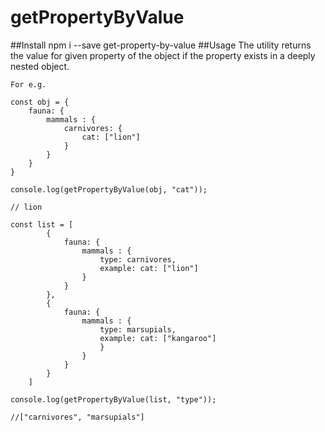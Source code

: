 # getPropertyByValue
##Install
npm i --save get-property-by-value
##Usage
The utility returns the value for given property of the object if the property exists in a deeply nested object.

```
For e.g. 

const obj = {
    fauna: {
        mammals : {
            carnivores: {
                cat: ["lion"]
            }
        }
    }
}

console.log(getPropertyByValue(obj, "cat"));

// lion

const list = [
        {
            fauna: {
                mammals : {
                    type: carnivores,
                    example: cat: ["lion"]
                }
            }
        },
        {
            fauna: {
                mammals : {
                    type: marsupials,
                    example: cat: ["kangaroo"]
                    }
                }
            }
        }
    ]

console.log(getPropertyByValue(list, "type"));

//["carnivores", "marsupials"]
```